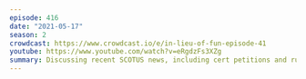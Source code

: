 ```yaml
---
episode: 416
date: "2021-05-17"
season: 2
crowdcast: https://www.crowdcast.io/e/in-lieu-of-fun-episode-41
youtube: https://www.youtube.com/watch?v=eRgdzFs3XZg
summary: Discussing recent SCOTUS news, including cert petitions and rulings
---
```

